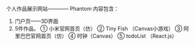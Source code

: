 个人作品展示网站———— Phantom
内容包含：
1. 门户页——3D界面
2. 5件作品。
  ① 小米官网首页（仿）
  ② Tiny Fish （Canvas小游戏）
  ③ 阿里巴巴官网首页（仿）
  ④ 时钟（Canvas）
  ⑤ todoList （React.js）

